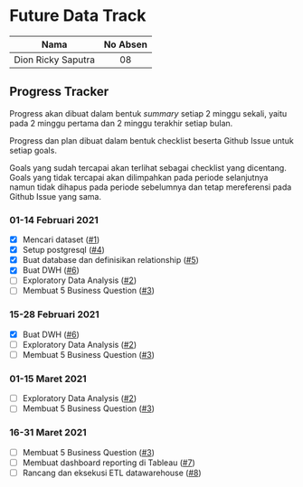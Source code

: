 # Future Data Track
| Nama |  No Absen|
| ------ | :----: |
| Dion Ricky Saputra | 08 |

## Progress Tracker
Progress akan dibuat dalam bentuk *summary* setiap 2 minggu sekali, yaitu pada 2 minggu pertama dan 2 minggu terakhir setiap bulan.

Progress dan plan dibuat dalam bentuk checklist beserta Github Issue untuk setiap goals.

Goals yang sudah tercapai akan terlihat sebagai checklist yang dicentang. Goals yang tidak tercapai akan dilimpahkan pada periode selanjutnya namun tidak dihapus pada periode sebelumnya dan tetap mereferensi pada Github Issue yang sama.

### 01-14 Februari 2021
- [x] Mencari dataset ([#1](https://github.com/dion-ricky/future-data/issues/1))
- [x] Setup postgresql ([#4](https://github.com/dion-ricky/future-data/issues/4))
- [x] Buat database dan definisikan relationship ([#5](https://github.com/dion-ricky/future-data/issues/5))
- [x] Buat DWH ([#6](https://github.com/dion-ricky/future-data/issues/6))
- [ ] Exploratory Data Analysis ([#2](https://github.com/dion-ricky/future-data/issues/2))
- [ ] Membuat 5 Business Question ([#3](https://github.com/dion-ricky/future-data/issues/3))

### 15-28 Februari 2021
- [x] Buat DWH ([#6](https://github.com/dion-ricky/future-data/issues/6))
- [ ] Exploratory Data Analysis ([#2](https://github.com/dion-ricky/future-data/issues/2))
- [ ] Membuat 5 Business Question ([#3](https://github.com/dion-ricky/future-data/issues/3))

### 01-15 Maret 2021
- [ ] Exploratory Data Analysis ([#2](https://github.com/dion-ricky/future-data/issues/2))
- [ ] Membuat 5 Business Question ([#3](https://github.com/dion-ricky/future-data/issues/3))

### 16-31 Maret 2021
- [ ] Membuat 5 Business Question ([#3](https://github.com/dion-ricky/future-data/issues/3))
- [ ] Membuat dashboard reporting di Tableau ([#7](https://github.com/dion-ricky/future-data/issues/7))
- [ ] Rancang dan eksekusi ETL datawarehouse ([#8](https://github.com/dion-ricky/future-data/issues/8))
